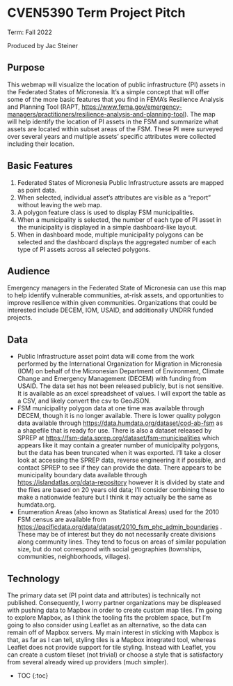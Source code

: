 # CVEN5390 Term Project Pitch
Term: Fall 2022

Produced by Jac Steiner

## Purpose
This webmap will visualize the location of public infrastructure (PI) assets in the Federated States of Micronesia. It’s a simple concept that will offer some of the more basic features that you find in FEMA’s Resilience Analysis and Planning Tool (RAPT, https://www.fema.gov/emergency-managers/practitioners/resilience-analysis-and-planning-tool). The map will help identify the location of PI assets in the FSM and summarize what assets are located within subset areas of the FSM. These PI were surveyed over several years and multiple assets’ specific attributes were collected including their location.

## Basic Features
1. Federated States of Micronesia Public Infrastructure assets are mapped as point data.
1. When selected, individual asset’s attributes are visible as a “report” without leaving the web map.
1. A polygon feature class is used to display FSM municipalities.
1. When a municipality is selected, the number of each type of PI asset in the municipality is displayed in a simple dashboard-like layout.
1. When in dashboard mode, multiple municipality polygons can be selected and the dashboard displays the aggregated number of each type of PI assets across all selected polygons.

## Audience
Emergency managers in the Federated State of Micronesia can use this map to help identify vulnerable communities, at-risk assets, and opportunities to improve resilience within given communities. Organizations that could be interested include DECEM, IOM, USAID, and additionally UNDRR funded projects.

## Data
* Public Infrastructure asset point data will come from the work performed by the International Organization for Migration in Micronesia (IOM) on behalf of the Micronesian Department of Environment, Climate Change and Emergency Management (DECEM) with funding from USAID. The data set has not been released publicly, but is not sensitive. It is available as an excel spreadsheet of values. I will export the table as a CSV, and likely convert the csv to GeoJSON.
* FSM municipality polygon data at one time was available through DECEM, though it is no longer available. There is lower quality polygon data available through https://data.humdata.org/dataset/cod-ab-fsm as a shapefile that is ready for use. There is also a dataset released by SPREP at https://fsm-data.sprep.org/dataset/fsm-municipalities which appears like it may contain a greater number of municipality polygons, but the data has been truncated when it was exported. I’ll take a closer look at accessing the SPREP data, reverse engineering it if possible, and contact SPREP to see if they can provide the data. There appears to be municipality boundary data available through https://islandatlas.org/data-repository however it is divided by state and the files are based on 20 years old data; I’ll consider combining these to make a nationwide feature but I think it may actually be the same as humdata.org.
* Enumeration Areas (also known as Statistical Areas) used for the 2010 FSM census are available from https://pacificdata.org/data/dataset/2010_fsm_phc_admin_boundaries . These may be of interest but they do not necessarily create divisions along community lines. They tend to focus on areas of similar population size, but do not correspond with social geographies (townships, communities, neighborhoods, villages).

## Technology
The primary data set (PI point data and attributes) is technically not published. Consequently, I worry partner organizations may be displeased with pushing data to Mapbox in order to create custom map tiles. I’m going to
explore Mapbox, as I think the tooling fits the problem space, but I’m going to also consider using Leaflet as an alternative, so the data can remain off of Mapbox servers. My main interest in sticking with Mapbox is that, as
far as I can tell, styling tiles is a Mapbox integrated tool, whereas Leaflet does not provide support for tile styling. Instead with Leaflet, you can create a custom tileset (not trivial) or choose a style that is satisfactory
from several already wired up providers (much simpler).

* TOC
{:toc}